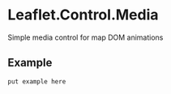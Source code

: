 # Leaflet.Control.Media
Simple media control for map DOM animations

## Example
```
put example here
```
